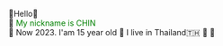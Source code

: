 🤝Hello🤝
<br>
💬 <h style="color:green;" >My nickname is CHIN</h>
<br>
💬 Now 2023. I'am 15 year old
💬 I live in Thailand🇹🇭
💬
💬


